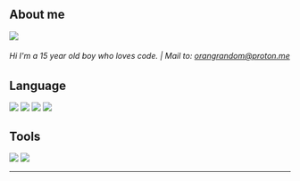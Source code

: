 <!--<img src="68747470733a2f2f70726f626f742e6d656469612f394575424971676170492e676966.gif" alt="hay" width="800" height="3"><div align="center">-->

## About me

<img src="https://github-readme-stats.vercel.app/api?username=flux10n&hide_border=true&show_icons=true&bg_color=0d1116&title_color=ce09ec&text_color=a4aacb&icon_color=007ec6" align="center">

<!--<img id="flux10n" src="https://github-stats-alpha.vercel.app/api/?username=flux10n&cc=000&tc=9500ff&ic=FF0000&bc=dd00ff"/>-->

###### Hi I'm a 15 year old boy who loves code. | Mail to: orangrandom@proton.me

## Language

<p align="left">
  <img src="https://img.shields.io/badge/-php-black?style=flat-square&logo=php" />
  <img src="https://img.shields.io/badge/-Python-black?style=flat-square&logo=Python" />
  <img src="https://img.shields.io/badge/-html5-black?style=flat-square&logo=html5" /> 
  <img src="https://img.shields.io/badge/-shell-black?style=flat-square&logo=shell" /> 
</p>

## Tools

<p align="left">
  <img src="https://img.shields.io/badge/-Linux-black?style=flat-square&logo=Linux" />
  <img src="https://img.shields.io/badge/-Windows 10-black?style=flat-square&logo=Windows" />
  </p>

____

<!--<img src="68747470733a2f2f70726f626f742e6d656469612f394575424971676170492e676966.gif" alt="hay" width="800" height="3"><div align="center">-->


